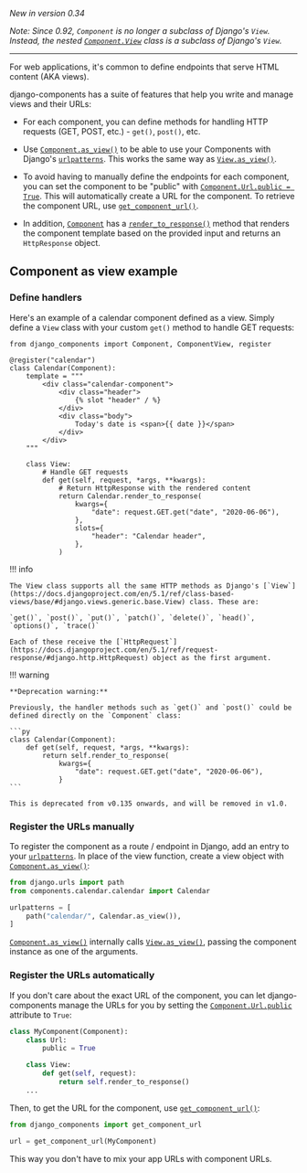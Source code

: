 _New in version 0.34_

_Note: Since 0.92, `Component` is no longer a subclass of Django's `View`. Instead, the nested
[`Component.View`](../../../reference/api#django_components.Component.View) class is a subclass of Django's `View`._

---

For web applications, it's common to define endpoints that serve HTML content (AKA views).

django-components has a suite of features that help you write and manage views and their URLs:

- For each component, you can define methods for handling HTTP requests (GET, POST, etc.) - `get()`, `post()`, etc.
  
- Use [`Component.as_view()`](../../../reference/api#django_components.Component.as_view) to be able to use your Components  with Django's [`urlpatterns`](https://docs.djangoproject.com/en/5.1/topics/http/urls/). This works the same way as [`View.as_view()`](https://docs.djangoproject.com/en/5.1/ref/class-based-views/base/#django.views.generic.base.View.as_view).

- To avoid having to manually define the endpoints for each component, you can set the component to be "public" with [`Component.Url.public = True`](../../../reference/api#django_components.ComponentUrl.public). This will automatically create a URL for the component. To retrieve the component URL, use [`get_component_url()`](../../../reference/api#django_components.get_component_url).

- In addition, [`Component`](../../../reference/api#django_components.Component) has a [`render_to_response()`](../../../reference/api#django_components.Component.render_to_response) method that renders the component template based on the provided input and returns an `HttpResponse` object.

## Component as view example

### Define handlers

Here's an example of a calendar component defined as a view. Simply define a `View` class with your custom `get()` method to handle GET requests:

```djc_py title="[project root]/components/calendar.py"
from django_components import Component, ComponentView, register

@register("calendar")
class Calendar(Component):
    template = """
        <div class="calendar-component">
            <div class="header">
                {% slot "header" / %}
            </div>
            <div class="body">
                Today's date is <span>{{ date }}</span>
            </div>
        </div>
    """

    class View:
        # Handle GET requests
        def get(self, request, *args, **kwargs):
            # Return HttpResponse with the rendered content
            return Calendar.render_to_response(
                kwargs={
                    "date": request.GET.get("date", "2020-06-06"),
                },
                slots={
                    "header": "Calendar header",
                },
            )
```

!!! info

    The View class supports all the same HTTP methods as Django's [`View`](https://docs.djangoproject.com/en/5.1/ref/class-based-views/base/#django.views.generic.base.View) class. These are:

    `get()`, `post()`, `put()`, `patch()`, `delete()`, `head()`, `options()`, `trace()`

    Each of these receive the [`HttpRequest`](https://docs.djangoproject.com/en/5.1/ref/request-response/#django.http.HttpRequest) object as the first argument.


<!-- TODO_V1 REMOVE -->

!!! warning

    **Deprecation warning:**

    Previously, the handler methods such as `get()` and `post()` could be defined directly on the `Component` class:

    ```py
    class Calendar(Component):
        def get(self, request, *args, **kwargs):
            return self.render_to_response(
                kwargs={
                    "date": request.GET.get("date", "2020-06-06"),
                }
    ```

    This is deprecated from v0.135 onwards, and will be removed in v1.0.

### Register the URLs manually

To register the component as a route / endpoint in Django, add an entry to your
[`urlpatterns`](https://docs.djangoproject.com/en/5.1/topics/http/urls/).
In place of the view function, create a view object with [`Component.as_view()`](../../../reference/api#django_components.Component.as_view):

```python title="[project root]/urls.py"
from django.urls import path
from components.calendar.calendar import Calendar

urlpatterns = [
    path("calendar/", Calendar.as_view()),
]
```

[`Component.as_view()`](../../../reference/api#django_components.Component.as_view)
internally calls [`View.as_view()`](https://docs.djangoproject.com/en/5.1/ref/class-based-views/base/#django.views.generic.base.View.as_view), passing the component
instance as one of the arguments.

### Register the URLs automatically

If you don't care about the exact URL of the component, you can let django-components manage the URLs for you by setting the [`Component.Url.public`](../../../reference/api#django_components.ComponentUrl.public) attribute to `True`:

```py
class MyComponent(Component):
    class Url:
        public = True

    class View:
        def get(self, request):
            return self.render_to_response()
    ...
```

Then, to get the URL for the component, use [`get_component_url()`](../../../reference/api#django_components.get_component_url):

```py
from django_components import get_component_url

url = get_component_url(MyComponent)
```

This way you don't have to mix your app URLs with component URLs.
